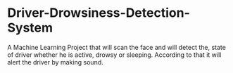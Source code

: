 # Driver-Drowsiness-Detection-System
A Machine Learning Project that will scan the face and will detect the, state of driver whether he is active, drowsy or sleeping. According to that it will alert the driver by making sound.
